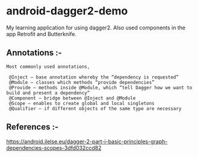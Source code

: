 # android-dagger2-demo
My learning application for using dagger2. Also used components in the app Retrofit and Butterknife.

## Annotations :-

    Most commonly used annotations,

     @Inject — base annotation whereby the “dependency is requested”
     @Module — classes which methods “provide dependencies”
     @Provide — methods inside @Module, which “tell Dagger how we want to build and present a dependency“
     @Component — bridge between @Inject and @Module
     @Scope — enables to create global and local singletons
     @Qualifier — if different objects of the same type are necessary

## References :-
https://android.jlelse.eu/dagger-2-part-i-basic-principles-graph-dependencies-scopes-3dfd032ccd82